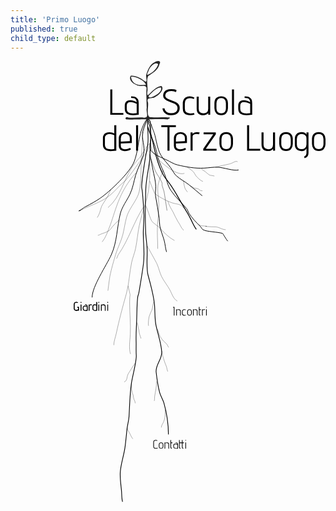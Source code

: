 ```yaml
---
title: 'Primo Luogo'
published: true
child_type: default
---
```


<svg version="1.1" viewBox="0 0 1541.9 2158.2" xmlns="http://www.w3.org/2000/svg" xmlns:xlink="http://www.w3.org/1999/xlink">
 <g transform="translate(334.97 -315.35)">
  <g>
   <path d="m438.05 2143.3c0-50.272-8.3849-105.87-22.147-154.16-5.0803-17.825-16.28-33.94-21.093-52.177-8.1406-30.848-13.215-66.706-16.874-98.803-4.0843-35.828 29.618-62.95 27.42-98.803-2.7496-44.86-19.721-88.337-28.475-132.11-6.6589-33.296-3.8242-69.532-7.3826-103.24-5.2132-49.388-18.906-93.912-31.489-141.59-8.8931-33.7-2.7859-90.292-4.2187-126.49-1.1592-29.287-6.4222-58.388-7.3823-87.701-2.2952-70.067-1.9701-139.78 1.0545-209.82 1.966-45.522 12.918-88.384 17.929-133.22 4.1104-36.776 8.5689-178.43 3.1639-194.27-2.119-6.2128-8.7066-9.8259-13.06-14.739-1.2554 37.937 4.652 75.61 2.704 113.54-1.4492 28.219-8.3285 50.38-12.656 77.71-6.8095 43.009-14.541 87.311-17.929 131-1.9081 24.605 0.8902 15.552 3.1639 39.965 3.2342 34.726 5.595 70.656 7.3823 105.46 1.5924 31.011-3.1639 61.231-3.1639 92.142 0 52.614 7.5529 96.515 1.0546 149.87-5.5394 45.48-13.779 90.1-21.092 135.44-5.0789 31.483-5.8427 10.353-8.4371 41.075-3.0792 36.463-2.6425 73.398-4.2187 109.9-1.8472 42.781-3.4517 58.074-2.242 100.94 0.37106 13.15-0.87641 44.807 0.54879 62.519 2.1905 27.223-18.642 103.1-23.618 136.27-7.9424 52.95-8.532 107.66-11.601 160.97-1.3117 22.784-8.2497 45.156-10.546 67.718-2.926 28.748-5.4976 57.862-9.4916 86.591-5.7491 41.353-21.102 81.232-23.202 123.23-1.4917 29.829 3.517 60.332 6.3278 89.922 1.5557 16.378 0.1142 36.916 5.0863 52.621" style="fill:none;stroke-width:3.5;stroke:#000"/>
   <path d="m728.83 1197.3c-6.911-6.3874-24.367-37.396-25.232-37.692-24.488-8.3651-78.808-7.7226-96.076-18.51-6.7317-4.2052-9.8878-13.296-15.593-18.634-19.08-17.853-36.629-37.057-51.677-58.837-5.3782-7.7843-7.0678-18.675-14.487-27.46-25.027-29.637-52.757-53.521-75.469-86.725-17.776-25.988-20.584-56.56-32.694-84.371-14.399-33.07-31.496-68.396-37.403-104.17-5.8982-35.72-23.991-61.631-29.869-97.519-1.7511-10.691-2.6673-15.438-3.3751-26.249-0.7887-12.048-12.369-28.987-11.46-41.027-0.8485 16.167 19.707 21.43 20.63 37.592 0.1288 2.2561 11.834 31.821 12.656 34.414 10.977 34.663 13.809 76.988 32.694 108.79 13.819 23.275 33.326 40.472 48.513 62.168 8.765 12.521 15.68 28.448 27.42 38.855 18.483 16.384 41.65 27.879 61.041 43.188 22.012 17.378 43.565 36.194 65.028 54.073" style="fill:none;stroke-width:3;stroke:#000"/>
   <path d="m324.9 1021.9c10.367 10.507 23.897 70.716 34.535 80.948 11.918 11.463 27.54 20.224 38.74 32.332 20.408 22.061 42.797 44.961 69.752 59.148" style="fill:none;stroke:#000"/>
   <path d="m346.29 902.17c7.5366 19.063 14.024 38.574 22.61 57.188 7.2939 15.814 70.431 45.288 89.644 51.066 23.483 7.0623 39.88 3.3053 55.142 25.906" style="fill:none;stroke:#000"/>
   <path d="m348.01 717.63c-23.009 19.708-33.493 48.065-51.289 71.683-2.7644 3.6689-6.328 6.6609-9.4919 9.9913-8.4371 11.101-17.562 21.712-25.311 33.304-43.326 64.809-58.077 148.58-119.66 200.44" style="fill:none;stroke:#000"/>
   <path d="m335.5 596.14c-7.7069 20.921-18.653 40.92-23.121 62.763-7.3924 36.143 12.932 75.437 4.2184 112.12-8.5451 35.98-28.763 67.527-39.021 103.24-9.2265 32.124-13.69 63.943-28.475 94.362-14.427 29.682-38.264 60.882-46.404 93.252-16.687 66.357-15.392 138.67-44.294 202.05-24.375 53.452-93.863 154.88-93.863 208.71" style="fill:none;stroke-width:3;stroke:#000"/>
   <path d="m348.01 717.63c-6.2267 87.986 8.1302 180.31-14.835 266.93-12.109 45.676-28.514 90.11-37.967 136.55-7.5894 37.282-10.24 74.894-17.929 112.12-4.6862 22.691-13.926 43.98-18.984 66.608-11.502 51.456-11.831 104.42-26.366 155.42-18.461 64.774-35.642 129.42-49.568 195.38-3.9693 18.803-11.601 36.173-11.601 55.507" style="fill:none;stroke:#000"/>
   <path d="m347.68 772.59c4.9216 25.533 9.6886 51.097 14.765 76.6 4.7607 23.918 12.75 53.398 13.614 78.864 0.5315 15.663-3.5106 31.579-1.0548 47.736 5.5105 36.254 13.475 72.229 17.929 108.79 1.5711 12.899 0.6696 26.102 3.1639 38.855 4.8456 24.775 14.452 45.974 21.093 69.939 5.1009 18.409 5.7288 38.074 11.601 56.617" style="fill:none;stroke-width:3;stroke:#000"/>
   <path d="m336.6 636.56c4.9216 18.872 20.916 56.425 25.093 75.476 11.981 54.65 23.691 107.35 49.568 157.64 8.1499 15.838 16.715 24.768 27.42 38.855 17.585 23.138 34.319 51.2 48.513 76.6 18.338 32.815 39.35 64.757 56.95 97.692 9.9886 18.692 17.763 39.747 30.584 56.617" style="fill:none;stroke-width:4;stroke:#000"/>
   <path d="m348.01 717.63c2.4068-0.37325 1.3566 4.7836 2.8437 6.7126 4.7342 29.544 14.164 39.408 25.311 56.617 14.816 22.873 98.421 99.004 140.16 84.358" style="fill:none;stroke:#000"/>
   <path d="m351.3 699.8c-1.4229 8.497-2.084 39.301-1.0788 47.858 2.4147 20.554 63.825 44.954 76.988 51.067 18.247 8.4737 35.962 20.87 55.896 25.533 41.865 9.7933 86.039 17.81 129.3 15.413 22.409-1.2414 46.318-5.6724 68.551-4.4406 27.49 1.5231 77.705 19.916 100.72 13.382" style="fill:none;stroke-width:3;stroke:#000"/>
   <path d="m348.01 717.63c-4.4123 37.797-30.884 63.073-51.925 92.036-21.652 29.804-40.83 60.005-65.387 87.701-8.9343 10.076-20.377 17.009-29.53 26.643-20.723 21.814-39.424 42.804-64.333 59.948-39.092 26.906-86.849 40.159-128.67 62.168" style="fill:none;stroke:#000"/>
   <path d="m335.5 596.14c-48.107 61.443-38.56 141.94-64.808 211.01-20.313 53.455-118.22 146.36-166.63 179.84-22.451 15.53-46.557 28.389-70.661 41.075-12.76 6.7156-2.4004 0.9207-22.147 14.432-3.5009 2.3954-14.763 8.2836-10.844 6.6609 2.5673-1.0629 5.1759-2.0232 7.7639-3.0348" style="fill:none;stroke-width:3;stroke:#000"/>
   <path d="m335.5 596.14c-8.2951 29.443-18.754 58.361-24.885 88.33-2.2252 10.876 0.5787 22.218 0 33.304-1.1802 22.61-4.0799 45.109-5.2732 67.719-3.0494 57.776 1.8297 113.01-10.546 169.85-8.7092 40.004-48.672 80.004-61.169 123.23-8.3386 28.84-11.569 58.713-18.983 87.701-8.3402 32.609-25.304 63.167-34.803 95.472-10.441 35.507-21.362 71.313-28.475 107.68-4.5821 23.427-5.4267 47.025-9.4917 70.472" style="fill:none;stroke:#000"/>
   <path d="m315.96 1030c-47.999 74.2-71.631 159.24-122.34 232.02-5.2464 7.5306-5.1094 15.37-10.285 20.818" style="fill:none;stroke:#000"/>
   <path d="m240.66 1416c15.904 73.941 7.6404 16.402 7.6404 86.404 0 50.597 5.9151 101.4 3.1639 152.09-1.6541 30.473-8.4301 65.52 1.0548 95.472" style="fill:none;stroke:#000"/>
   <path d="m334.26 1221.3c4.1429 7.4498 42.814 76.525 47.459 86.591 8.9256 19.343 13 41.801 22.147 61.058 11.075 23.316 28.843 43.68 41.131 66.609 11.44 21.347 15.795 42.068 36.378 55.067" style="fill:none;stroke:#000"/>
   <path d="m412.33 849.36c-7.8296 21.678-17.198 42.861-23.489 65.035-7.6697 27.036 2.1091 76.259 2.1091 105.46 0 32.693-4.2611 64.597-6.3277 97.227-2.4488 38.662 1.0548 78.688 1.0548 117.54" style="fill:none;stroke:#000"/>
   <path d="m352.67 794.73c2.4851 7.0062 19.131 54.44 21.95 60.26 8.9262 18.431 22.93 34.047 30.584 53.287 4.6113 11.59-0.448 4.6655 2.8116 19.296 2.0259 9.0929 6.5127 17.528 8.4369 26.643 2.8034 13.28 12.497 79.526 14.67 93.25" style="fill:none;stroke-width:1.3795;stroke:#000"/>
   <path d="m278.9 862.95c-86.564 95.1-101.76 196.55-129.69 266.17-10.071 25.107-18.12 50.736-35.478 71.759" style="fill:none;stroke:#000"/>
   <path d="m257.42 1894.7c-0.0528 1.838-0.26911 3.6785-0.15847 5.5139 0.26038 4.3194 0.93116 8.5987 1.1364 12.919 0.21959 4.6233-0.77248 9.7942 0.22732 14.355 0.49121 2.2406 1.3713 4.1521 1.804 6.4296 0.46282 2.4359 0.39316 5.2978 1.1364 7.6558 1.2391 3.931 4.1576 7.0592 4.6119 11.362 0.61895 5.8629 0.9014 12.875 3.1157 18.405 1.2872 3.2146 3.5648 6.2658 4.5456 9.5698 0.95318 3.2106 0.61711 6.6423 1.8116 9.7949" style="fill:none;stroke-width:1px;stroke:#000"/>
   <path d="m276.25 1793.3c-4.3128 5.3995-8.4128 10.951-12.191 16.736-5.9685 9.1383-11.599 18.435-17.273 27.752-2.4799 4.0723-5.4786 7.9761-7.273 12.441-5.413 13.468-2.5471 29.612-17.81 36.262" style="fill:none;stroke-width:1px;stroke:#000"/>
   <path d="m406.11 1734.8c-0.4047 12.2 3.8265 23.464 7.3097 34.831 2.9828 9.7335 5.6506 19.04 9.5458 28.47 2.2844 5.5306 5.3415 11.545 6.5912 17.465 1.4019 6.6404 2.2112 13.508 5.1947 19.788" style="fill:none;stroke-width:1px;stroke:#000"/>
   <path d="m380.23 1883.5c-0.017 24.725-5.5975 49.105-9.5458 73.448-0.89021 5.4885-0.21586 18.002-1.9794 22.529" style="fill:none;stroke-width:1px;stroke:#000"/>
   <path d="m285.5 1596.1c2.6508 9.2083 3.2736 19.173 5.5182 28.574 0.70023 2.9329 2.1924 5.6096 2.7274 8.6128 1.128 6.3327 1.168 13.488 3.1774 19.566 2.3282 7.0421 4.7811 13.91 7.0064 20.953" style="fill:none;stroke-width:1px;stroke:#000"/>
   <path d="m366.56 1493.9c-5.5347 13.099-4.3963 28.091-9.8471 41.206-4.0166 9.6641-9.2964 18.586-12.273 28.709-3.4058 11.582-4.5456 27.883-4.5456 39.954 0 2.6744 0.90911 5.192 0.90911 7.8551" style="fill:none;stroke-width:1px;stroke:#000"/>
   <path d="m384.52 1628.8c1.4573 3.4129 3.1138 6.7474 4.3719 10.238 0.81058 2.2492 1.2122 4.6254 1.8183 6.9381 0.90912 2.9507 1.6372 5.9634 2.7274 8.852 3.9795 10.544 12.643 22.643 20.228 30.862 4.0643 4.4041 8.7006 7.5388 12.728 11.962 2.4672 2.71 5.5453 6.057 7.273 9.3305 0.88428 1.6755 0.62379 2.6249 1.591 4.0671 1.455 2.1698 3.0766 3.7345 3.8638 6.2204" style="fill:none;stroke-width:1px;stroke:#000"/>
   <path d="m421.56 2021.8c-0.24602 7.4226 0.9713 14.835 0.68184 22.25-0.51455 13.18-2.959 26.423-8.1821 38.518-3.968 9.1892-10.682 16.16-10.682 26.69" style="fill:none;stroke-width:1px;stroke:#000"/>
   <path d="m236.58 2112.8c0.53031 2.0385 0.78856 4.1679 1.591 6.1154 2.6616 6.4601 6.651 12.111 10 18.182 3.4885 6.3243 6.0824 13.163 9.7731 19.379 1.817 3.0603 4.2978 5.5512 5.7979 8.6792" style="fill:none;stroke-width:1px;stroke:#000"/>
   <a href="incontri">
    <rect x="426.94" y="1506.7" width="238.04" height="88.832" style="fill-opacity:0;paint-order:stroke fill markers;stroke-width:0"/>
   </a>
   <a href="contatti">
    <rect x="328.5" y="2143.3" width="245.25" height="103.22" style="fill-opacity:0;paint-order:stroke fill markers;stroke-width:0"/>
   </a>
   <a href="giardini">
    <rect x="-68.613" y="1471.6" width="245.25" height="103.22" style="fill-opacity:0;paint-order:stroke fill markers;stroke-width:0"/>
   </a>
   <path d="m599 844.09c2.2419 1.5018 4.4805 3.0085 6.7257 4.5053 4.7378 3.1586 9.8553 6.1597 14.369 9.6542 6.8764 5.324 12.574 12.274 20.706 16.019 3.2211 1.4834 6.1091 1.0772 9.4772 1.609 4.4028 0.69519 8.6412 1.6892 12.998 2.4998" style="fill:none;stroke-width:1px;stroke:#000"/>
   <path d="m669.24 833.9c16.881-1.8312 2.04 0.26978 24.477-5.1806 14.335-3.4822 28.873-5.3128 43.106-9.3324 2.1241-0.59989 10.694-3.592 11.312-3.8617 4.9043-2.1405 17.42-9.861 22.951-8.6888 1.9364 0.41035 3.7113 1.0553 5.6049 1.5783" style="fill:none;stroke-width:1px;stroke:#000"/>
   <path d="m546.07 926.08c6.0362 4.4586 2.3398 1.9958 8.2913 5.4413 8.1209 4.7016 9.2201 5.3416 18.656 7.3194 3.0487 0.63905 7.5002 0.43309 10.135 1.8804 9.51 5.2236 8.2312 10.236 21.509 10.236" style="fill:none;stroke-width:1px;stroke:#000"/>
   <path d="m509.19 901.27c0.0197 3.1891 2.9013 5.1525 3.5019 8.1074 2.0264 9.9698 3.6 26.57 9.4772 35.077 2.8729 4.1581 6.1249 8.1933 9.04 12.254" style="fill:none;stroke-width:1px;stroke:#000"/>
   <path d="m530.93 835.48c3.6686 2.6817 7.2538 5.4814 11.006 8.0452 7.03 4.8035 14.624 9.0942 19.872 16.09 4.0114 5.3486 6.5558 11.589 10.394 17.056 2.616 3.7255 5.0013 5.7494 8.2543 9.0106 8.0339 8.054 15.535 15.577 26.494 19.224" style="fill:none;stroke-width:1px;stroke:#000"/>
   <path d="m435.06 1001.6c4.1424 10.964 5.8273 16.018 10.924 26.889 4.3973 9.3794 10.34 17.593 14.98 26.71 7.7346 15.198 14.543 31.534 23.54 46.018 2.665 4.2904 5.6452 8.478 8.2543 12.872 3.5432 5.9674 5.9369 12.724 10.089 18.343 1.9017 2.5738 4.2335 4.8125 6.1144 7.4015 0.94865 1.3058 1.8346 3.2122 3.0192 4.4591" style="fill:none;stroke-width:1px;stroke:#000"/>
   <path d="m588.45 1118c17.769 5.8715 5.3013 2.7089 25.523 5.0739 31.495 3.6836-12.078-0.9053 14.369 2.5745 13.607 1.7904 27.616 0.8655 41.272 1.609 3.063 0.1668 10.792 2.2768 13.146 2.8963 4.0574 1.0677 7.7474 3.2603 11.617 4.8271 7.0641 2.86 16.388 6.1143 24.152 6.1143" style="fill:none;stroke-width:1px;stroke:#000"/>
   <path d="m155.98 944.92c-5.4135 9.0146-7.9856 19.402-12.849 28.68-6.0805 11.601-13.78 22.723-20.789 33.79-3.9734 6.2737-8.4032 12.42-11.311 19.308-2.8486 6.7468-4.4348 14.21-6.42 21.239-3.381 11.971-8.1841 23.384-14.98 33.79" style="fill:none;stroke-width:1px;stroke:#000"/>
   <path d="m197.02 1093.6c-12.367 9.9461-23.917 21.309-33.84 33.755-4.8952 6.1395-9.5854 14.469-16.509 18.665-6.2784 3.8051-13.326 7.3191-20.177 9.976-6.0877 2.3609-13.005 3.9463-18.896 6.758-6.4732 3.0899-7.4039 4.135-14.99 6.0151" style="fill:none;stroke-width:1px;stroke:#000"/>
  </g>
  <g>
   <a>
    <g transform="matrix(10.345 0 0 10.345 1265.6 1036.8)" style="font-variant-caps:normal;font-variant-east-asian:normal;font-variant-ligatures:normal;font-variant-numeric:normal;shape-inside:url(#rect1041);white-space:pre" aria-label="Contatti">
     <path d="m-85.063 113.53q-0.51617 0.19139-0.96274 0.19139-0.50457 0-0.81775-0.26679-0.31318-0.26678-0.31318-0.85254v-1.8617q0-0.44077 0.12179-0.66696 0.12759-0.22618 0.38278-0.38277 0.25518-0.14499 0.62636-0.14499 0.45237 0 0.81775 0.19138l-0.09279 0.22039q-0.33058-0.12179-0.62636-0.12179-0.35378 0-0.63216 0.17399-0.27258 0.17399-0.27258 0.67856v1.9023q0 0.40017 0.20879 0.62056 0.20879 0.21459 0.62636 0.21459 0.36538 0 0.86415-0.16819z" style="font-variant-caps:normal;font-variant-east-asian:normal;font-variant-ligatures:normal;font-variant-numeric:normal"/>
     <path d="m-82.395 112.6q0 0.48717-0.26678 0.80615-0.26678 0.31898-0.80615 0.31898-0.53937 0-0.81775-0.31898-0.27258-0.32478-0.27258-0.80615v-0.76556q0-0.55096 0.27838-0.84094 0.28418-0.29579 0.81195-0.29579 0.50457 0 0.78875 0.30739 0.28418 0.30158 0.28418 0.82934zm-0.32478-0.76556q0-0.43497-0.20299-0.63796-0.19719-0.20298-0.54517-0.20298-0.35958 0-0.56256 0.20298-0.20299 0.20299-0.20299 0.63796v0.82355q0 0.34798 0.20299 0.56257 0.20879 0.21459 0.56256 0.21459 0.35958 0 0.55097-0.20879 0.19719-0.21459 0.19719-0.56837z" style="font-variant-caps:normal;font-variant-east-asian:normal;font-variant-ligatures:normal;font-variant-numeric:normal"/>
     <path d="m-80.011 111.67q0-0.35377-0.20879-0.51036-0.20299-0.16239-0.52777-0.16239-0.19719 0-0.40018 0.058-0.20299 0.0522-0.35958 0.13919v2.4648h-0.32478v-2.9056h0.32478l-0.0232 0.19719q0.13919-0.12179 0.35378-0.17979 0.21459-0.0638 0.44657-0.0638 0.31898 0 0.54517 0.1044 0.23198 0.10439 0.35958 0.31318 0.13339 0.20878 0.13339 0.52777v2.0067h-0.31898z" style="font-variant-caps:normal;font-variant-east-asian:normal;font-variant-ligatures:normal;font-variant-numeric:normal"/>
     <path d="m-78.434 113.74q-0.32478-0.0928-0.46977-0.29579-0.14499-0.20298-0.14499-0.54516v-3.2942h0.32478v1.1541h0.69596l-0.13919 0.30738h-0.55677v1.8327q0 0.46397 0.38278 0.59156z" style="font-variant-caps:normal;font-variant-east-asian:normal;font-variant-ligatures:normal;font-variant-numeric:normal"/>
     <path d="m-75.447 113.66q-0.62636 0.0638-0.90474 0.0638-0.60896 0-0.96854-0.22619-0.35958-0.22619-0.35958-0.81775v-0.48137q0-0.57416 0.40018-0.77135 0.19139-0.0986 0.48717-0.0986 0.27258 0 0.55097 0.0928 0.27838 0.087 0.46977 0.23199 0-0.31899-0.18559-0.50457-0.18559-0.19139-0.71336-0.19139l0.0174-0.24939q0.55677 0 0.81775 0.17979 0.26678 0.17399 0.32478 0.41758 0.0638 0.24358 0.0638 0.62636zm-0.32478-1.7573q-0.23778-0.11019-0.51037-0.19139-0.26678-0.0812-0.49297-0.0812-0.58576 0-0.58576 0.58576v0.50457q0 0.37698 0.26098 0.55096 0.26098 0.16819 0.74235 0.16819 0.24938 0 0.58576-0.0464z" style="font-variant-caps:normal;font-variant-east-asian:normal;font-variant-ligatures:normal;font-variant-numeric:normal"/>
     <path d="m-73.626 111.07h-1.0323v1.8327q0 0.45817 0.38278 0.59156l-0.09279 0.24939q-0.32478-0.0928-0.46977-0.29579-0.14499-0.20298-0.14499-0.54516v-3.2942h0.32478v1.1541h1.0381v-1.1541h0.32478v1.1541h0.69596l-0.13919 0.30738h-0.55676v1.8327q0 0.45817 0.38278 0.59156l-0.09279 0.24939q-0.32478-0.0928-0.46977-0.29579-0.14499-0.20298-0.14499-0.54516v-1.8443z" style="font-variant-caps:normal;font-variant-east-asian:normal;font-variant-ligatures:normal;font-variant-numeric:normal"/>
     <path d="m-71.816 109.93q-0.0754 0-0.13919-0.058-0.058-0.0638-0.058-0.1392t0.058-0.13339q0.058-0.058 0.13919-0.058 0.0812 0 0.13339 0.058 0.058 0.0522 0.058 0.13339 0 0.0812-0.058 0.1392t-0.13339 0.058zm-0.16819 0.82355h0.32478v2.9056h-0.32478z" style="font-variant-caps:normal;font-variant-east-asian:normal;font-variant-ligatures:normal;font-variant-numeric:normal"/>
    </g>
   </a>
   <a transform="translate(-983.9 363.21)" target="_self" xlink:href="file:///home/boro/Http/S3L/01.Pages/01.PrimoLuogo/incontri" xlink:title="Incontri">
    <text transform="matrix(10.345 0 0 10.345 877.03 -18.4)" style="fill:#000000;font-family:'Advent Pro';font-size:9.1136px;font-variant-caps:normal;font-variant-east-asian:normal;font-variant-ligatures:normal;font-variant-numeric:normal;line-height:1.25;shape-inside:url(#rect1041-0-1-5);white-space:pre" xml:space="preserve"><tspan x="-87.539062" y="113.66367"><tspan style="font-family:'Advent Pro';font-size:5.7996px;font-variant-caps:normal;font-variant-east-asian:normal;font-variant-ligatures:normal;font-variant-numeric:normal">Incontri</tspan></tspan></text>
   </a>
   <g transform="matrix(10.345 0 0 10.345 876.84 361.62)" style="font-variant-caps:normal;font-variant-east-asian:normal;font-variant-ligatures:normal;font-variant-numeric:normal;shape-inside:url(#rect1041-0);white-space:pre" aria-label="Giardini">
    <path d="m-85.097 113.43q-0.30158 0.29578-0.84095 0.29578-0.32478 0-0.60316-0.1218-0.27838-0.12179-0.45237-0.38277-0.16819-0.26099-0.16819-0.64956v-1.8211q0-0.40597 0.12759-0.64956 0.13339-0.24938 0.37698-0.40017 0.25518-0.14499 0.62636-0.14499 0.45237 0 0.81775 0.19138l-0.09279 0.22039q-0.33058-0.12179-0.62636-0.12179-0.35378 0-0.63216 0.17399-0.27258 0.17399-0.27258 0.67855v1.8849q0 0.38857 0.24938 0.60896 0.25518 0.22039 0.64376 0.22039 0.39438 0 0.62636-0.22619 0.23198-0.22619 0.23198-0.59736v-0.34218h-0.38278l-0.11019-0.31898h0.80035v1.7399h-0.23778z" style="font-variant-caps:normal;font-variant-east-asian:normal;font-variant-ligatures:normal;font-variant-numeric:normal"/>
    <path d="m-83.775 109.93q-0.0754 0-0.13919-0.058-0.058-0.0638-0.058-0.1392t0.058-0.13339q0.058-0.058 0.13919-0.058 0.0812 0 0.13339 0.058 0.058 0.0522 0.058 0.13339 0 0.0812-0.058 0.1392t-0.13339 0.058zm-0.16819 0.82355h0.32478v2.9056h-0.32478z" style="font-variant-caps:normal;font-variant-east-asian:normal;font-variant-ligatures:normal;font-variant-numeric:normal"/>
    <path d="m-80.672 113.66q-0.62636 0.0638-0.90474 0.0638-0.60896 0-0.96854-0.22619-0.35958-0.22619-0.35958-0.81775v-0.48137q0-0.57416 0.40018-0.77135 0.19139-0.0986 0.48717-0.0986 0.27258 0 0.55097 0.0928 0.27838 0.087 0.46977 0.23199 0-0.31899-0.18559-0.50457-0.18559-0.19139-0.71336-0.19139l0.0174-0.24939q0.55677 0 0.81775 0.17979 0.26678 0.17399 0.32478 0.41758 0.0638 0.24358 0.0638 0.62636zm-0.32478-1.7573q-0.23778-0.11019-0.51037-0.19139-0.26678-0.0812-0.49297-0.0812-0.58576 0-0.58576 0.58576v0.50457q0 0.37698 0.26098 0.55096 0.26098 0.16819 0.74235 0.16819 0.24938 0 0.58576-0.0464z" style="font-variant-caps:normal;font-variant-east-asian:normal;font-variant-ligatures:normal;font-variant-numeric:normal"/>
    <path d="m-80.11 110.76h0.32478l-0.0174 0.20299q0.27258-0.25519 0.71336-0.25519 0.15659 0 0.42917 0.0522l-0.08699 0.29578q-0.18559-0.058-0.38858-0.058-0.26678 0-0.45817 0.0986t-0.19139 0.29578v2.2735h-0.32478z" style="font-variant-caps:normal;font-variant-east-asian:normal;font-variant-ligatures:normal;font-variant-numeric:normal"/>
    <path d="m-78.323 111.66q0-0.60897 0.49297-0.83515 0.23778-0.1102 0.56836-0.1102 0.21459 0 0.41177 0.0522 0.20299 0.0522 0.34218 0.15079v-1.3107h0.32478v4.0598l-0.31898 0.029q-0.37698 0.0406-0.59156 0.0406-0.21459 0-0.40597-0.0406-0.18559-0.0406-0.37118-0.13339-0.20879-0.1044-0.33058-0.30738-0.12179-0.20299-0.12179-0.49877zm1.8153-0.45818q-0.15659-0.087-0.35958-0.13919-0.20299-0.058-0.40018-0.058-0.32478 0-0.53357 0.16239-0.20299 0.15659-0.20299 0.51036v1.0845q0 0.67855 0.93374 0.67855 0.22039 0 0.56256-0.0522z" style="font-variant-caps:normal;font-variant-east-asian:normal;font-variant-ligatures:normal;font-variant-numeric:normal"/>
    <path d="m-75.342 109.93q-0.0754 0-0.13919-0.058-0.058-0.0638-0.058-0.1392t0.058-0.13339q0.058-0.058 0.13919-0.058 0.08119 0 0.13339 0.058 0.058 0.0522 0.058 0.13339 0 0.0812-0.058 0.1392t-0.13339 0.058zm-0.16819 0.82355h0.32478v2.9056h-0.32478z" style="font-variant-caps:normal;font-variant-east-asian:normal;font-variant-ligatures:normal;font-variant-numeric:normal"/>
    <path d="m-72.495 111.67q0-0.35377-0.20879-0.51036-0.20299-0.16239-0.52777-0.16239-0.19719 0-0.40018 0.058-0.20299 0.0522-0.35958 0.13919v2.4648h-0.32478v-2.9056h0.32478l-0.0232 0.19719q0.13919-0.12179 0.35378-0.17979 0.21459-0.0638 0.44657-0.0638 0.31898 0 0.54517 0.1044 0.23199 0.10439 0.35958 0.31318 0.13339 0.20878 0.13339 0.52777v2.0067h-0.31898z" style="font-variant-caps:normal;font-variant-east-asian:normal;font-variant-ligatures:normal;font-variant-numeric:normal"/>
    <path d="m-71.138 109.93q-0.0754 0-0.13919-0.058-0.058-0.0638-0.058-0.1392t0.058-0.13339q0.058-0.058 0.13919-0.058 0.08119 0 0.13339 0.058 0.058 0.0522 0.058 0.13339 0 0.0812-0.058 0.1392t-0.13339 0.058zm-0.16819 0.82355h0.32478v2.9056h-0.32478z" style="font-variant-caps:normal;font-variant-east-asian:normal;font-variant-ligatures:normal;font-variant-numeric:normal"/>
   </g>
   <g transform="matrix(10.345 0 0 10.345 1362.1 385.22)" style="font-variant-caps:normal;font-variant-east-asian:normal;font-variant-ligatures:normal;font-variant-numeric:normal;shape-inside:url(#rect1041-0-1);white-space:pre" aria-label="Incontri">
    <path d="m-86.768 109.9-0.38858-0.0116v-0.28418h0.71336v4.0598h-0.32478z" style="font-variant-caps:normal;font-variant-east-asian:normal;font-variant-ligatures:normal;font-variant-numeric:normal"/>
    <path d="m-83.816 111.67q0-0.35377-0.20879-0.51036-0.20299-0.16239-0.52777-0.16239-0.19719 0-0.40018 0.058-0.20299 0.0522-0.35958 0.13919v2.4648h-0.32478v-2.9056h0.32478l-0.0232 0.19719q0.13919-0.12179 0.35378-0.17979 0.21459-0.0638 0.44657-0.0638 0.31898 0 0.54517 0.1044 0.23199 0.10439 0.35958 0.31318 0.13339 0.20878 0.13339 0.52777v2.0067h-0.31898z" style="font-variant-caps:normal;font-variant-east-asian:normal;font-variant-ligatures:normal;font-variant-numeric:normal"/>
    <path d="m-81.032 113.63q-0.35958 0.0928-0.69596 0.0928-0.31318 0-0.52197-0.0696-0.34218-0.11599-0.49877-0.35378-0.15079-0.24358-0.15079-0.67855v-0.74236q0-0.57416 0.30158-0.86994 0.30158-0.30159 0.77715-0.30159 0.37698 0 0.77715 0.18559l-0.09279 0.23779q-0.33058-0.13339-0.63796-0.13339-0.35958 0-0.57996 0.20878-0.22039 0.20299-0.22039 0.63796v0.84095q0 0.40018 0.23779 0.57997 0.24358 0.17978 0.64376 0.17978 0.26098 0 0.59156-0.0754z" style="font-variant-caps:normal;font-variant-east-asian:normal;font-variant-ligatures:normal;font-variant-numeric:normal"/>
    <path d="m-78.271 112.6q0 0.48717-0.26678 0.80615-0.26678 0.31898-0.80615 0.31898-0.53937 0-0.81775-0.31898-0.27258-0.32478-0.27258-0.80615v-0.76556q0-0.55096 0.27838-0.84094 0.28418-0.29579 0.81195-0.29579 0.50457 0 0.78875 0.30739 0.28418 0.30158 0.28418 0.82934zm-0.32478-0.76556q0-0.43497-0.20299-0.63796-0.19719-0.20298-0.54517-0.20298-0.35958 0-0.56256 0.20298-0.20299 0.20299-0.20299 0.63796v0.82355q0 0.34798 0.20299 0.56257 0.20879 0.21459 0.56256 0.21459 0.35958 0 0.55097-0.20879 0.19719-0.21459 0.19719-0.56837z" style="font-variant-caps:normal;font-variant-east-asian:normal;font-variant-ligatures:normal;font-variant-numeric:normal"/>
    <path d="m-75.888 111.67q0-0.35377-0.20879-0.51036-0.20299-0.16239-0.52777-0.16239-0.19719 0-0.40018 0.058-0.20299 0.0522-0.35958 0.13919v2.4648h-0.32478v-2.9056h0.32478l-0.0232 0.19719q0.13919-0.12179 0.35378-0.17979 0.21459-0.0638 0.44657-0.0638 0.31898 0 0.54517 0.1044 0.23199 0.10439 0.35958 0.31318 0.13339 0.20878 0.13339 0.52777v2.0067h-0.31898z" style="font-variant-caps:normal;font-variant-east-asian:normal;font-variant-ligatures:normal;font-variant-numeric:normal"/>
    <path d="m-74.31 113.74q-0.32478-0.0928-0.46977-0.29579-0.14499-0.20298-0.14499-0.54516v-3.2942h0.32478v1.1541h0.69596l-0.13919 0.30738h-0.55676v1.8327q0 0.46397 0.38278 0.59156z" style="font-variant-caps:normal;font-variant-east-asian:normal;font-variant-ligatures:normal;font-variant-numeric:normal"/>
    <path d="m-73.417 110.76h0.32478l-0.0174 0.20299q0.27258-0.25519 0.71336-0.25519 0.15659 0 0.42917 0.0522l-0.08699 0.29578q-0.18559-0.058-0.38858-0.058-0.26678 0-0.45817 0.0986t-0.19139 0.29578v2.2735h-0.32478z" style="font-variant-caps:normal;font-variant-east-asian:normal;font-variant-ligatures:normal;font-variant-numeric:normal"/>
    <path d="m-71.341 109.93q-0.0754 0-0.13919-0.058-0.058-0.0638-0.058-0.1392t0.058-0.13339q0.058-0.058 0.13919-0.058 0.08119 0 0.13339 0.058 0.058 0.0522 0.058 0.13339 0 0.0812-0.058 0.1392t-0.13339 0.058zm-0.16819 0.82355h0.32478v2.9056h-0.32478z" style="font-variant-caps:normal;font-variant-east-asian:normal;font-variant-ligatures:normal;font-variant-numeric:normal"/>
   </g>
   <g transform="matrix(.84275 0 0 .84275 437.85 248.93)">
    <path d="m-337.47 243.97h11.798v136.94h64.255v10.534h-76.053z" style="white-space:pre"/>
    <path d="m-172.3 391.44q-22.753 2.3174-32.865 2.3174-22.121 0-35.182-8.2162-13.062-8.2162-13.062-29.705v-17.486q0-20.857 14.536-28.02 6.9522-3.5814 17.697-3.5814 9.9016 0 20.014 3.3708 10.112 3.1601 17.065 8.4269 0-11.587-6.7415-18.329-6.7415-6.9522-25.913-6.9522l0.63202-9.0589q20.225 0 29.705 6.5309 9.691 6.3202 11.798 15.168 2.3174 8.8483 2.3174 22.753zm-11.798-63.834q-8.6376-4.0028-18.539-6.9522-9.691-2.9494-17.907-2.9494-21.278 0-21.278 21.278v18.329q0 13.694 9.4803 20.014 9.4803 6.1095 26.966 6.1095 9.0589 0 21.278-1.6854z" style="white-space:pre"/>
    <path d="m-22.274 353.94q0.63202 7.1629 5.2668 13.694 4.8455 6.5309 13.062 10.744 8.4269 4.0028 19.171 4.0028 16.222 0 26.966-7.1629 10.955-7.3736 10.955-23.174 0-9.2696-5.2668-15.379-5.2668-6.3202-13.062-9.9016-7.7949-3.7921-21.278-8.6376-14.536-5.0562-23.385-9.2696-8.6376-4.4241-14.747-11.798-5.8988-7.3736-5.8988-18.961 0-9.2696 5.2668-17.486 5.2668-8.4269 15.8-13.483 10.744-5.2668 26.334-5.2668 10.323 0 17.065 1.4747t13.694 4.8455l-3.5814 11.166q-12.008-6.1095-26.755-6.1095-16.222 0-25.913 6.7415-9.691 6.7415-9.691 18.75 0 7.5842 4.8455 12.851 4.8455 5.0562 11.798 8.2162 7.1629 3.1601 19.803 7.5842 15.379 5.2668 24.859 9.9016 9.4803 4.4241 16.011 12.851 6.7415 8.2162 6.7415 20.857 0 19.382-12.43 31.18-12.219 11.587-37.921 11.587-15.59 0-26.755-5.6882-10.955-5.8988-16.854-14.958-5.6882-9.2696-6.1095-19.171z" style="white-space:pre"/>
    <path d="m151.53 390.18q-13.062 3.3708-25.281 3.3708-11.376 0-18.961-2.5281-12.43-4.2135-18.118-12.851-5.4775-8.8483-5.4775-24.649v-26.966q0-20.857 10.955-31.601 10.955-10.955 28.23-10.955 13.694 0 28.23 6.7415l-3.3708 8.6376q-12.008-4.8455-23.174-4.8455-13.062 0-21.067 7.5842-8.0056 7.3736-8.0056 23.174v30.548q0 14.536 8.6376 21.067 8.8483 6.5309 23.385 6.5309 9.4803 0 21.489-2.7388z" style="white-space:pre"/>
    <path d="m232.22 380.7q-5.0562 6.3202-12.851 9.691-7.5842 3.3708-15.379 3.3708-39.607 0-39.607-38.553v-69.311h11.798v70.786q0 13.483 7.3736 20.014 7.5842 6.5309 20.435 6.5309 12.64 0 19.803-6.3202 7.3736-6.5309 7.3736-20.225v-70.786h11.798v105.55h-11.587z" style="white-space:pre"/>
    <path d="m345.98 352.68q0 17.697-9.691 29.284-9.691 11.587-29.284 11.587t-29.705-11.587q-9.9016-11.798-9.9016-29.284v-27.809q0-20.014 10.112-30.548 10.323-10.744 29.494-10.744 18.329 0 28.652 11.166 10.323 10.955 10.323 30.126zm-11.798-27.809q0-15.8-7.3736-23.174-7.1629-7.3736-19.803-7.3736-13.062 0-20.435 7.3736t-7.3736 23.174v29.916q0 12.64 7.3736 20.435 7.5842 7.7949 20.435 7.7949 13.062 0 20.014-7.5842 7.1629-7.7949 7.1629-20.646z" style="white-space:pre"/>
    <path d="m369.37 243.97h11.798v147.47h-11.798z" style="white-space:pre"/>
    <path d="m486.92 391.44q-22.753 2.3174-32.865 2.3174-22.121 0-35.182-8.2162-13.062-8.2162-13.062-29.705v-17.486q0-20.857 14.536-28.02 6.9522-3.5814 17.697-3.5814 9.9016 0 20.014 3.3708 10.112 3.1601 17.065 8.4269 0-11.587-6.7415-18.329-6.7415-6.9522-25.913-6.9522l0.63202-9.0589q20.225 0 29.705 6.5309 9.691 6.3202 11.798 15.168 2.3174 8.8483 2.3174 22.753zm-11.798-63.834q-8.6376-4.0028-18.539-6.9522-9.691-2.9494-17.907-2.9494-21.278 0-21.278 21.278v18.329q0 13.694 9.4803 20.014 9.4803 6.1095 26.966 6.1095 9.0589 0 21.278-1.6854z" style="white-space:pre"/>
    <g transform="matrix(4.389 0 0 4.389 711.03 611.17)" style="shape-inside:url(#rect1547-3);white-space:pre" aria-label="del Terzo Luogo">
     <path d="m-248.63-19.265q0-5.04 4.08-6.912 1.968-0.912 4.704-0.912 1.776 0 3.408 0.432 1.68 0.432 2.832 1.248v-10.848h2.688v33.6l-2.64 0.24q-3.12 0.336-4.896 0.336t-3.36-0.336q-1.536-0.336-3.072-1.104-1.728-0.864-2.736-2.544t-1.008-4.128zm15.024-3.792q-1.296-0.72-2.976-1.152-1.68-0.48-3.312-0.48-2.688 0-4.416 1.344-1.68 1.296-1.68 4.224v8.976q0 5.616 7.728 5.616 1.824 0 4.656-0.432z"/>
     <path d="m-211.57-4.3367q-1.728 1.104-3.936 1.68t-4.416 0.576q-3.552 0-5.664-1.728-2.064-1.776-2.064-5.28v-9.84q0-3.888 2.4-6.048 2.448-2.16 6.432-2.16t6.192 2.16q2.256 2.112 2.256 5.904v6.24l-14.592 0.816v2.928q0 2.304 1.488 3.456t3.888 1.152q3.36 0 6.96-1.92zm-1.488-15.072q0-2.976-1.872-4.176-1.872-1.248-3.936-1.248-2.64 0-4.368 1.44t-1.728 4.512v4.224l11.904-0.576z"/>
     <path d="m-204.76-36.257h2.688v33.6h-2.688z"/>
     <path d="m-163.21-33.857h-8.16v-2.4h19.296v2.4h-8.448v31.2h-2.688z"/>
     <path d="m-138.63-4.3367q-1.728 1.104-3.936 1.68t-4.416 0.576q-3.552 0-5.664-1.728-2.064-1.776-2.064-5.28v-9.84q0-3.888 2.4-6.048 2.448-2.16 6.432-2.16t6.192 2.16q2.256 2.112 2.256 5.904v6.24l-14.592 0.816v2.928q0 2.304 1.488 3.456t3.888 1.152q3.36 0 6.96-1.92zm-1.488-15.072q0-2.976-1.872-4.176-1.872-1.248-3.936-1.248-2.64 0-4.368 1.44t-1.728 4.512v4.224l11.904-0.576z"/>
     <path d="m-132.63-26.705h2.688l-0.144 1.68q2.256-2.112 5.904-2.112 1.296 0 3.552 0.432l-0.72 2.448q-1.536-0.48-3.216-0.48-2.208 0-3.792 0.816t-1.584 2.448v18.816h-2.688z"/>
     <path d="m-115.83-5.0567 13.2-19.2h-12.768v-2.448h16.176v2.4l-13.296 19.2h14.304v2.448h-17.616z"/>
     <path d="m-76.519-11.489q0 4.032-2.208 6.672t-6.672 2.64q-4.464 0-6.768-2.64-2.256-2.688-2.256-6.672v-6.336q0-4.56 2.304-6.96 2.352-2.448 6.72-2.448 4.176 0 6.528 2.544 2.352 2.496 2.352 6.864zm-2.688-6.336q0-3.6-1.68-5.28-1.632-1.68-4.512-1.68-2.976 0-4.656 1.68t-1.68 5.28v6.816q0 2.88 1.68 4.656 1.728 1.776 4.656 1.776 2.976 0 4.56-1.728 1.632-1.776 1.632-4.704z"/>
     <path d="m-57.847-36.257h2.688v31.2h14.64v2.4h-17.328z"/>
     <path d="m-23.287-5.1047q-1.152 1.44-2.928 2.208-1.728 0.768-3.504 0.768-9.024 0-9.024-8.784v-15.792h2.688v16.128q0 3.072 1.68 4.56 1.728 1.488 4.656 1.488 2.88 0 4.512-1.44 1.68-1.488 1.68-4.608v-16.128h2.688v24.048h-2.64z"/>
     <path d="m2.6325-11.489q0 4.032-2.208 6.672-2.208 2.64-6.672 2.64-4.464 0-6.768-2.64-2.256-2.688-2.256-6.672v-6.336q0-4.56 2.304-6.96 2.352-2.448 6.72-2.448 4.176 0 6.528 2.544 2.352 2.496 2.352 6.864zm-2.688-6.336q0-3.6-1.68-5.28-1.632-1.68-4.512-1.68-2.976 0-4.656 1.68-1.68 1.68-1.68 5.28v6.816q0 2.88 1.68 4.656 1.728 1.776 4.656 1.776 2.976 0 4.56-1.728 1.632-1.776 1.632-4.704z"/>
     <path d="m17.56 5.3593q3.168-1.2 3.168-4.992v-5.952q-2.016 3.504-6.48 3.504-4.224 0-6.576-2.304t-2.352-6.72v-7.152q0-4.224 2.448-6.528 2.496-2.352 6.672-2.352 4.464 0 6.48 3.216l-0.192-2.784h2.688v27.12q0 2.88-1.2 4.512-1.2 1.632-3.936 2.496zm3.168-24.144q0-2.976-1.92-4.416-1.92-1.488-4.56-1.488-2.544 0-4.416 1.584-1.824 1.536-1.824 5.088v7.344q0 3.024 1.68 4.56 1.728 1.536 4.56 1.536 2.688 0 4.56-1.632 1.92-1.68 1.92-4.752z"/>
     <path d="m45.928-11.489q0 4.032-2.208 6.672t-6.672 2.64-6.768-2.64q-2.256-2.688-2.256-6.672v-6.336q0-4.56 2.304-6.96 2.352-2.448 6.72-2.448 4.176 0 6.528 2.544 2.352 2.496 2.352 6.864zm-2.688-6.336q0-3.6-1.68-5.28-1.632-1.68-4.512-1.68-2.976 0-4.656 1.68t-1.68 5.28v6.816q0 2.88 1.68 4.656 1.728 1.776 4.656 1.776 2.976 0 4.56-1.728 1.632-1.776 1.632-4.704z"/>
    </g>
   </g>
   <path d="m332.96 600.92c-19.405-0.44768-68.259 2.233-94.52 0.48186-17.824 1.8285-10.418-18.208 3.4263-9.534 25.583 3.2516 51.386-2.1254 77.06 0.83041 27.125 1.2674 7.8221-31.196 12.873-47.216-0.40538-32.757-3.4939-65.636-0.91454-98.33-3.8669-20.98-33.262-1.9317-47.805-14.01-18.073-5.0826-42.364-26.019-29.371-45.893 22.684-1.8664 48.428 10.234 66.199 25.487 18.292 15.008 7.6032-19.042 8.9935-28.776 7.6176-23.436 18.385-52.854 42.872-63.042 10.549-8.2961 33.711-9.1039 22.554 10.028-6.0373 28.076-32.702 43.871-55.076 58.09-9.6137 20.279-2.9602 41.358-3.1192 69.46-2.8291 13.671-3.8569 31.068 6.5466 19.563 14.836-14.124 39.546-40.165 61.112-40.599 16.414 14.883-10.31 42.996-26.034 51.081-12.363 15.638-51.427-0.38824-39.521 29.965 3.1517 21.104-9.0316 58.868 7.486 71.768 23.103 3.1464 48.2-0.70043 71.44 0.67882 20.714 1.039 41.301-1.2224 17.468 10.084-23.377-1.2677-53.356-1.4516-81.814-0.0652-15.862-0.048-13.669-3.3017-13.764 23.854-5.8684 8.9682 0.0768-16.639-6.0891-23.907zm23.347-108.96c17.591-5.8161 52.062-25.039 45.649-46.496-19.624-3.0027-40.756 20.865-54.095 33.214-12.3 10.5-7.0523 18.461 8.4455 13.282zm-28.076-59.827c-7.9869-22.736-51.069-41.672-72.809-39.926 0.32562 25.113 21.506 40.459 42.327 40.618l25.028-0.69714zm11.074-50.126c20.362-7.6326 43.265-29.643 48.448-51.164-16.156-14.099-41.405 15.061-46.96 32.432-1.0386 4.1406-13.767 25.211-1.4873 18.732z" style="fill:#272727;stroke-width:.6096"/>
   <g transform="matrix(10.345 0 0 10.345 876.84 361.62)" style="font-variant-caps:normal;font-variant-east-asian:normal;font-variant-ligatures:normal;font-variant-numeric:normal;shape-inside:url(#rect1041-0);white-space:pre" aria-label="Giardini">
    <path d="m-85.097 113.43q-0.30158 0.29578-0.84095 0.29578-0.32478 0-0.60316-0.1218-0.27838-0.12179-0.45237-0.38277-0.16819-0.26099-0.16819-0.64956v-1.8211q0-0.40597 0.12759-0.64956 0.13339-0.24938 0.37698-0.40017 0.25518-0.14499 0.62636-0.14499 0.45237 0 0.81775 0.19138l-0.09279 0.22039q-0.33058-0.12179-0.62636-0.12179-0.35378 0-0.63216 0.17399-0.27258 0.17399-0.27258 0.67855v1.8849q0 0.38857 0.24938 0.60896 0.25518 0.22039 0.64376 0.22039 0.39438 0 0.62636-0.22619 0.23198-0.22619 0.23198-0.59736v-0.34218h-0.38278l-0.11019-0.31898h0.80035v1.7399h-0.23778z" style="font-variant-caps:normal;font-variant-east-asian:normal;font-variant-ligatures:normal;font-variant-numeric:normal"/>
    <path d="m-83.775 109.93q-0.0754 0-0.13919-0.058-0.058-0.0638-0.058-0.1392t0.058-0.13339q0.058-0.058 0.13919-0.058 0.0812 0 0.13339 0.058 0.058 0.0522 0.058 0.13339 0 0.0812-0.058 0.1392t-0.13339 0.058zm-0.16819 0.82355h0.32478v2.9056h-0.32478z" style="font-variant-caps:normal;font-variant-east-asian:normal;font-variant-ligatures:normal;font-variant-numeric:normal"/>
    <path d="m-80.672 113.66q-0.62636 0.0638-0.90474 0.0638-0.60896 0-0.96854-0.22619-0.35958-0.22619-0.35958-0.81775v-0.48137q0-0.57416 0.40018-0.77135 0.19139-0.0986 0.48717-0.0986 0.27258 0 0.55097 0.0928 0.27838 0.087 0.46977 0.23199 0-0.31899-0.18559-0.50457-0.18559-0.19139-0.71336-0.19139l0.0174-0.24939q0.55677 0 0.81775 0.17979 0.26678 0.17399 0.32478 0.41758 0.0638 0.24358 0.0638 0.62636zm-0.32478-1.7573q-0.23778-0.11019-0.51037-0.19139-0.26678-0.0812-0.49297-0.0812-0.58576 0-0.58576 0.58576v0.50457q0 0.37698 0.26098 0.55096 0.26098 0.16819 0.74235 0.16819 0.24938 0 0.58576-0.0464z" style="font-variant-caps:normal;font-variant-east-asian:normal;font-variant-ligatures:normal;font-variant-numeric:normal"/>
    <path d="m-80.11 110.76h0.32478l-0.0174 0.20299q0.27258-0.25519 0.71336-0.25519 0.15659 0 0.42917 0.0522l-0.08699 0.29578q-0.18559-0.058-0.38858-0.058-0.26678 0-0.45817 0.0986t-0.19139 0.29578v2.2735h-0.32478z" style="font-variant-caps:normal;font-variant-east-asian:normal;font-variant-ligatures:normal;font-variant-numeric:normal"/>
    <path d="m-78.323 111.66q0-0.60897 0.49297-0.83515 0.23778-0.1102 0.56836-0.1102 0.21459 0 0.41177 0.0522 0.20299 0.0522 0.34218 0.15079v-1.3107h0.32478v4.0598l-0.31898 0.029q-0.37698 0.0406-0.59156 0.0406-0.21459 0-0.40597-0.0406-0.18559-0.0406-0.37118-0.13339-0.20879-0.1044-0.33058-0.30738-0.12179-0.20299-0.12179-0.49877zm1.8153-0.45818q-0.15659-0.087-0.35958-0.13919-0.20299-0.058-0.40018-0.058-0.32478 0-0.53357 0.16239-0.20299 0.15659-0.20299 0.51036v1.0845q0 0.67855 0.93374 0.67855 0.22039 0 0.56256-0.0522z" style="font-variant-caps:normal;font-variant-east-asian:normal;font-variant-ligatures:normal;font-variant-numeric:normal"/>
    <path d="m-75.342 109.93q-0.0754 0-0.13919-0.058-0.058-0.0638-0.058-0.1392t0.058-0.13339q0.058-0.058 0.13919-0.058 0.08119 0 0.13339 0.058 0.058 0.0522 0.058 0.13339 0 0.0812-0.058 0.1392t-0.13339 0.058zm-0.16819 0.82355h0.32478v2.9056h-0.32478z" style="font-variant-caps:normal;font-variant-east-asian:normal;font-variant-ligatures:normal;font-variant-numeric:normal"/>
    <path d="m-72.495 111.67q0-0.35377-0.20879-0.51036-0.20299-0.16239-0.52777-0.16239-0.19719 0-0.40018 0.058-0.20299 0.0522-0.35958 0.13919v2.4648h-0.32478v-2.9056h0.32478l-0.0232 0.19719q0.13919-0.12179 0.35378-0.17979 0.21459-0.0638 0.44657-0.0638 0.31898 0 0.54517 0.1044 0.23199 0.10439 0.35958 0.31318 0.13339 0.20878 0.13339 0.52777v2.0067h-0.31898z" style="font-variant-caps:normal;font-variant-east-asian:normal;font-variant-ligatures:normal;font-variant-numeric:normal"/>
    <path d="m-71.138 109.93q-0.0754 0-0.13919-0.058-0.058-0.0638-0.058-0.1392t0.058-0.13339q0.058-0.058 0.13919-0.058 0.08119 0 0.13339 0.058 0.058 0.0522 0.058 0.13339 0 0.0812-0.058 0.1392t-0.13339 0.058zm-0.16819 0.82355h0.32478v2.9056h-0.32478z" style="font-variant-caps:normal;font-variant-east-asian:normal;font-variant-ligatures:normal;font-variant-numeric:normal"/>
   </g>
  </g>
 </g>
</svg>
